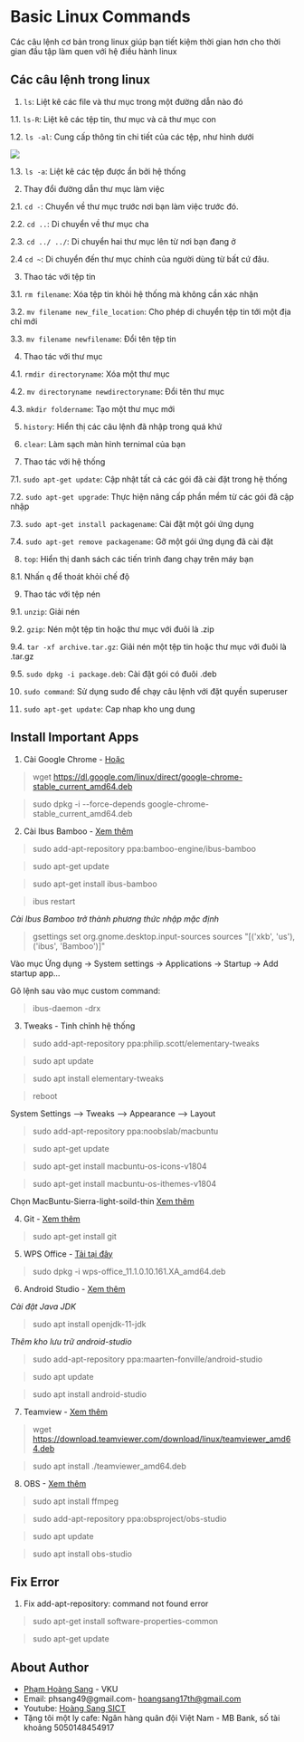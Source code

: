 # Basic Linux Commands
Các câu lệnh cơ bản trong linux giúp bạn tiết kiệm thời gian hơn cho thời gian đầu tập làm quen với hệ điều hành linux

## Các câu lệnh trong linux
1. `ls`: Liệt kê các file và thư mục trong một đường dẫn nào đó

1.1. `ls-R`: Liệt kê các tệp tin, thư mục và cả thư mục con

1.2. `ls -al`: Cung cấp thông tin chi tiết của các tệp, như hình dưới

<img src="https://www.guru99.com/images/ls-al(2).png">

1.3. `ls -a`: Liệt kê các tệp được ẩn bởi hệ thống

2. Thay đổi đường dẫn thư mục làm việc

2.1. `cd -`: Chuyển về thư mục trước nơi bạn làm việc trước đó.

2.2. `cd ..`: Di chuyển về thư mục cha

2.3. `cd ../ ../`: Di chuyển hai thư mục lên từ nơi bạn đang ở

2.4 `cd ~`: Di chuyển đến thư mục chính của người dùng từ bất cứ đâu.

3. Thao tác với tệp tin

3.1. `rm filename`: Xóa tệp tin khỏi hệ thống mà không cần xác nhận

3.2. `mv filename new_file_location`: Cho phép di chuyển tệp tin tới một địa chỉ mới

3.3. `mv filename newfilename`: Đổi tên tệp tin

4. Thao tác với thư mục

4.1. `rmdir directoryname`: Xóa một thư mục

4.2. `mv directoryname newdirectoryname`: Đổi tên thư mục

4.3. `mkdir foldername`: Tạo một thư mục mới

5. `history`: Hiển thị các câu lệnh đã nhập trong quá khứ

6. `clear`: Làm sạch màn hình ternimal của bạn

7. Thao tác với hệ thống

7.1. `sudo apt-get update`: Cập nhật tất cả các gói đã cài đặt trong hệ thống

7.2. `sudo apt-get upgrade`: Thực hiện nâng cấp phần mềm từ các gói đã cập nhập 

7.3. `sudo apt-get install packagename`: Cài đặt một gói ứng dụng

7.4. `sudo apt-get remove packagename`: Gỡ một gói ứng dụng đã cài đặt

8. `top`: Hiển thị danh sách các tiến trình đang chạy trên máy bạn

8.1. Nhấn `q` để thoát khỏi chế độ 

9. Thao tác với tệp nén

9.1. `unzip`: Giải nén

9.2. `gzip`: Nén một tệp tin hoặc thư mục với đuôi là .zip

9.4. `tar -xf archive.tar.gz`: Giải nén một tệp tin hoặc thư mục với đuôi là .tar.gz

9.5. `sudo dpkg -i package.deb`: Cài đặt gói có đuôi .deb

10. `sudo command`: Sử dụng sudo để chạy câu lệnh với đặt quyền superuser

11. `sudo apt-get update`: Cap nhap kho ung dung

## Install Important Apps

1. Cài Google Chrome - [Hoặc](https://itsfoss.com/install-chrome-ubuntu/)
> wget https://dl.google.com/linux/direct/google-chrome-stable_current_amd64.deb

> sudo dpkg -i --force-depends google-chrome-stable_current_amd64.deb

2. Cài Ibus Bamboo - [Xem thêm](https://github.com/BambooEngine/ibus-bamboo)
> sudo add-apt-repository ppa:bamboo-engine/ibus-bamboo

> sudo apt-get update 

> sudo apt-get install ibus-bamboo

> ibus restart

*Cài Ibus Bamboo trở thành phương thức nhập mặc định*

> gsettings set org.gnome.desktop.input-sources sources "[('xkb', 'us'), ('ibus', 'Bamboo')]"

Vào mục Ứng dụng → System settings → Applications → Startup → Add startup app…

Gõ lệnh sau vào mục custom command:

> ibus-daemon -drx

3. Tweaks - Tinh chỉnh hệ thống

> sudo add-apt-repository ppa:philip.scott/elementary-tweaks

> sudo apt update

> sudo apt install elementary-tweaks

> reboot

System Settings --> Tweaks --> Appearance --> Layout

> sudo add-apt-repository ppa:noobslab/macbuntu

> sudo apt-get update

> sudo apt-get install macbuntu-os-icons-v1804

> sudo apt-get install macbuntu-os-ithemes-v1804

Chọn MacBuntu-Sierra-light-soild-thin
[Xem thêm](https://www.noobslab.com/p/themes-icons.html)

4. Git - [Xem thêm](https://git-scm.com/download/linux)
> sudo apt-get install git

5. WPS Office - [Tải tại đây](https://linux.wps.com/) 
> sudo dpkg -i wps-office_11.1.0.10.161.XA_amd64.deb

6. Android Studio - [Xem thêm](https://developer.android.com/studio/install)

*Cài đặt Java JDK*

> sudo apt install openjdk-11-jdk

*Thêm kho lưu trữ android-studio*

> sudo add-apt-repository ppa:maarten-fonville/android-studio

> sudo apt update

> sudo apt install android-studio

7. Teamview - [Xem thêm](https://community.teamviewer.com/English/kb/articles/45-how-to-install-teamviewer-on-ubuntu)
> wget https://download.teamviewer.com/download/linux/teamviewer_amd64.deb

> sudo apt install ./teamviewer_amd64.deb

8. OBS - [Xem thêm](https://obsproject.com/wiki/install-instructions#linux)
> sudo apt install ffmpeg

> sudo add-apt-repository ppa:obsproject/obs-studio

> sudo apt update 

> sudo apt install obs-studio

## Fix Error
1. Fix add-apt-repository: command not found error
> sudo apt-get install software-properties-common

> sudo apt-get update

## About Author
* [Phạm Hoàng Sang](https://www.facebook.com/hoangsang17th) - VKU
* Email: phsang49@gmail.com- hoangsang17th@gmail.com
* Youtube: [Hoàng Sang SICT](https://www.youtube.com/channel/UCFovmhE6wmj-6doJKKURaiA)
* Tặng tôi một ly cafe: Ngân hàng quân đội Việt Nam - MB Bank, số tài khoảng 5050148454917
